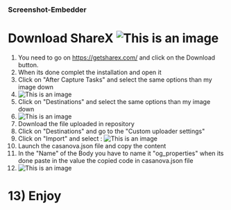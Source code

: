 ### Screenshot-Embedder

# Download ShareX ![This is an image](https://cdn.discordapp.com/attachments/944769869352673290/991012570007748639/unknown.png)
1) You need to go on https://getsharex.com/ and click on the Download button.
2) When its done complet the installation and open it
3) Click on "After Capture Tasks" and select the same options than my image down
4) ![This is an image](https://casanova.i-really-dont-want-to.live/ogp/5AgCJdeT_.png)
5) Click on "Destinations" and select the same options than my image down 
6) ![This is an image](https://casanova.i-really-dont-want-to.live/5AgGyIjBl.png)
7) Download the file uploaded in repository
8) Click on "Destinations" and go to the "Custom uploader settings"
9) Click on "Import" and select : ![This is an image](https://casanova.i-really-dont-want-to.live/5AgHRZvgP.png)
10) Launch the casanova.json file and copy the content
11) In the "Name" of the Body you have to name it "og_properties" when its done paste in the value the copied code in casanova.json file
12) ![This is an image](https://casanova.i-really-dont-want-to.live/5AgKZtLxf.png)
# 13) Enjoy
